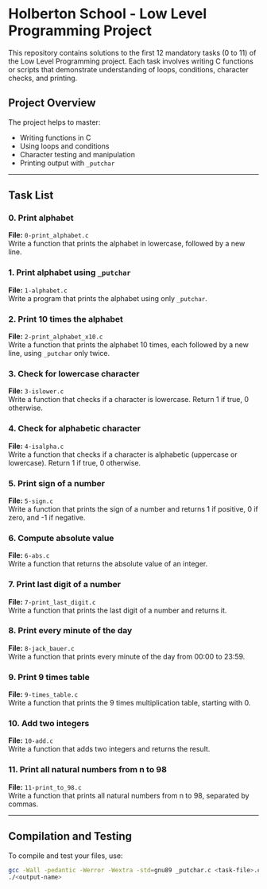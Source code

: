 # Holberton School - Low Level Programming Project

This repository contains solutions to the first 12 mandatory tasks (0 to 11) of the Low Level Programming project. Each task involves writing C functions or scripts that demonstrate understanding of loops, conditions, character checks, and printing.

## Project Overview

The project helps to master:

- Writing functions in C
- Using loops and conditions
- Character testing and manipulation
- Printing output with `_putchar`

---

## Task List

### 0. Print alphabet
**File:** `0-print_alphabet.c`  
Write a function that prints the alphabet in lowercase, followed by a new line.

### 1. Print alphabet using `_putchar`
**File:** `1-alphabet.c`  
Write a program that prints the alphabet using only `_putchar`.

### 2. Print 10 times the alphabet
**File:** `2-print_alphabet_x10.c`  
Write a function that prints the alphabet 10 times, each followed by a new line, using `_putchar` only twice.

### 3. Check for lowercase character
**File:** `3-islower.c`  
Write a function that checks if a character is lowercase. Return 1 if true, 0 otherwise.

### 4. Check for alphabetic character
**File:** `4-isalpha.c`  
Write a function that checks if a character is alphabetic (uppercase or lowercase). Return 1 if true, 0 otherwise.

### 5. Print sign of a number
**File:** `5-sign.c`  
Write a function that prints the sign of a number and returns 1 if positive, 0 if zero, and -1 if negative.

### 6. Compute absolute value
**File:** `6-abs.c`  
Write a function that returns the absolute value of an integer.

### 7. Print last digit of a number
**File:** `7-print_last_digit.c`  
Write a function that prints the last digit of a number and returns it.

### 8. Print every minute of the day
**File:** `8-jack_bauer.c`  
Write a function that prints every minute of the day from 00:00 to 23:59.

### 9. Print 9 times table
**File:** `9-times_table.c`  
Write a function that prints the 9 times multiplication table, starting with 0.

### 10. Add two integers
**File:** `10-add.c`  
Write a function that adds two integers and returns the result.

### 11. Print all natural numbers from n to 98
**File:** `11-print_to_98.c`  
Write a function that prints all natural numbers from n to 98, separated by commas.

---

## Compilation and Testing

To compile and test your files, use:

```bash
gcc -Wall -pedantic -Werror -Wextra -std=gnu89 _putchar.c <task-file>.c -o <output-name>
./<output-name>
